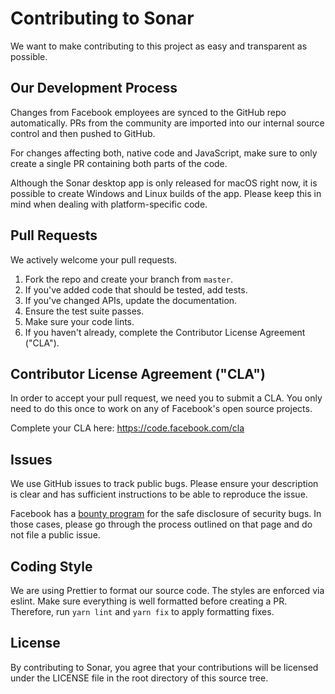 # Contributing to Sonar

We want to make contributing to this project as easy and transparent as
possible.

## Our Development Process

Changes from Facebook employees are synced to the GitHub repo automatically.
PRs from the community are imported into our internal source control and then
pushed to GitHub.

For changes affecting both, native code and JavaScript, make sure to only create
a single PR containing both parts of the code.

Although the Sonar desktop app is only released for macOS right now, it is
possible to create Windows and Linux builds of the app. Please keep this in mind
when dealing with platform-specific code.

## Pull Requests

We actively welcome your pull requests.

1. Fork the repo and create your branch from `master`.
2. If you've added code that should be tested, add tests.
3. If you've changed APIs, update the documentation.
4. Ensure the test suite passes.
5. Make sure your code lints.
6. If you haven't already, complete the Contributor License Agreement ("CLA").

## Contributor License Agreement ("CLA")

In order to accept your pull request, we need you to submit a CLA. You only need
to do this once to work on any of Facebook's open source projects.

Complete your CLA here: <https://code.facebook.com/cla>

## Issues

We use GitHub issues to track public bugs. Please ensure your description is
clear and has sufficient instructions to be able to reproduce the issue.

Facebook has a [bounty program](https://www.facebook.com/whitehat/) for the safe
disclosure of security bugs. In those cases, please go through the process
outlined on that page and do not file a public issue.

## Coding Style

We are using Prettier to format our source code. The styles are enforced via
eslint. Make sure everything is well formatted before creating a PR. Therefore,
run `yarn lint` and `yarn fix` to apply formatting fixes.

## License

By contributing to Sonar, you agree that your contributions will be licensed
under the LICENSE file in the root directory of this source tree.
